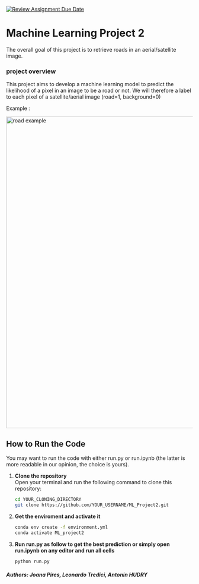 [![Review Assignment Due Date](https://classroom.github.com/assets/deadline-readme-button-22041afd0340ce965d47ae6ef1cefeee28c7c493a6346c4f15d667ab976d596c.svg)](https://classroom.github.com/a/UDdkOEMs)


# Machine Learning Project 2  

The overall goal of this project is to retrieve roads in an aerial/satellite image. 
 

### <b>project overview</b>

This project aims to develop a machine learning model to predict the likelihood of a pixel in an image to be a road or not.
We will therefore a label to each pixel of a satellite/aerial image (road=1, background=0)

Example : 

<img width="839" alt="road example" src="https://github.com/user-attachments/assets/9de1fb79-7a19-49e2-ac62-e50491e1212f">

## How to Run the Code 

You may want to run the code with either run.py or run.ipynb (the latter is more readable in our opinion, the choice is yours).

1. **Clone the repository**  
   Open your terminal and run the following command to clone this repository:

   ```bash
   cd YOUR_CLONING_DIRECTORY
   git clone https://github.com/YOUR_USERNAME/ML_Project2.git
2. **Get the enviroment and activate it**   

   ```bash
   conda env create -f environment.yml
   conda activate ML_project2

3. **Run run.py as follow to get the best prediction or simply open run.ipynb on any editor and run all cells**   

   ```bash
   python run.py


##### Authors: Joana Pires, Leonardo Tredici, Antonin HUDRY
